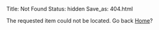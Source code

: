 Title: Not Found
Status: hidden
Save_as: 404.html

The requested item could not be located. Go back [Home](/index.html)?
